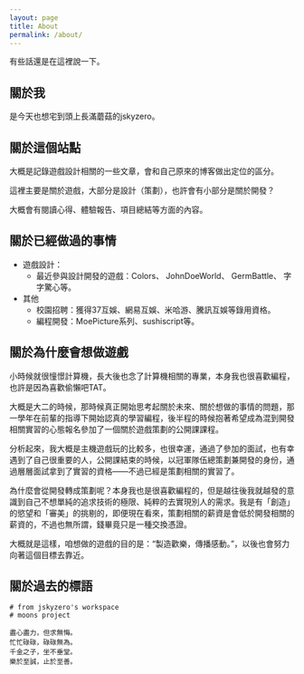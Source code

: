 ```yaml
---
layout: page
title: About
permalink: /about/
---
```


有些話還是在這裡說一下。

<!--more-->

## 關於我

是今天也想宅到頭上長滿蘑菇的jskyzero。

## 關於這個站點

大概是記錄遊戲設計相關的一些文章，會和自己原來的博客做出定位的區分。

這裡主要是關於遊戲，大部分是設計（策劃），也許會有小部分是關於開發？

大概會有閱讀心得、體驗報告、項目總結等方面的內容。

## 關於已經做過的事情

+ 遊戲設計：
  + 最近參與設計開發的遊戲：Colors、 JohnDoeWorld、 GermBattle、 字字驚心等。
+ 其他
  + 校園招聘：獲得37互娛、網易互娛、米哈游、騰訊互娛等錄用資格。
  + 編程開發：MoePicture系列、sushiscript等。

## 關於為什麼會想做遊戲

小時候就很憧憬計算機，長大後也念了計算機相關的專業，本身我也很喜歡編程，也許是因為喜歡偷懶吧TAT。

大概是大二的時候，那時候真正開始思考起關於未來、關於想做的事情的問題，那一學年在前輩的指導下開始認真的學習編程，後半程的時候抱著希望成為混到開發相關實習的心態報名參加了一個關於遊戲策劃的公開課課程。

分析起來，我大概是主機遊戲玩的比較多，也很幸運，通過了參加的面試，也有幸遇到了自己很重要的人，公開課結束的時候，以冠軍隊伍總策劃兼開發的身份，通過層層面試拿到了實習的資格——不過已經是策劃相關的實習了。

為什麼會從開發轉成策劃呢？本身我也是很喜歡編程的，但是越往後我就越發的意識到自己不想單純的追求技術的極限、純粹的去實現別人的需求。我是有「創造」的慾望和「審美」的挑剔的，即便現在看來，策劃相關的薪資是會低於開發相關的薪資的，不過也無所謂，錢畢竟只是一種交換憑證。

大概就是這樣，咱想做的遊戲的目的是：“製造歡樂，傳播感動。”，以後也會努力向著這個目標去靠近。


## 關於過去的標語

```
# from jskyzero's workspace
# moons project

盡心盡力，但求無悔。
忙忙碌碌，碌碌無為。
千金之子，坐不垂堂。
樂於至誠，止於至善。
```